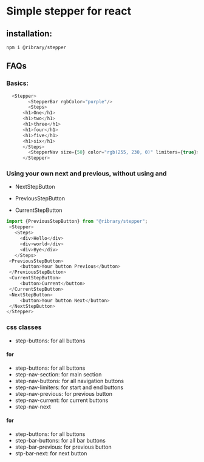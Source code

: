 # Simple stepper for react
## installation:
``` npm i @ribrary/stepper ```
## FAQs

### Basics: 
```js
  <Stepper>
        <StepperBar rgbColor="purple"/>
        <Steps>
      <h1>One</h1>      
      <h1>two</h1>      
      <h1>three</h1>      
      <h1>four</h1>      
      <h1>five</h1>      
      <h1>six</h1>      
      </Steps>
        <StepperNav size={50} color="rgb(255, 230, 0)" limiters={true}></StepperNav>
      </Stepper>
```
### Using your own next and previous, without using <StepperBar> and <StepperNav>
 - NextStepButton

 - PreviousStepButton
 - CurrentStepButton

 ```js 
 import {PreviousStepButton} from "@ribrary/stepper";
  <Stepper>
    <Steps>
      <div>Hello</div>
      <div>world</div>
      <div>Bye</div>
    </Steps>
  <PreviousStepButton>
      <button>Your button Previous</button>
  </PreviousStepButton>
  <CurrentStepButton>
      <button>Current</button>
  </CurrentStepButton>
  <NextStepButton>
      <button>Your button Next</button>
  </NextStepButton>
</Stepper>

 ```
### css classes
- step-buttons: for all buttons
#### for <StepperNav/>
- step-buttons: for all buttons
- step-nav-section: for main section 
- step-nav-buttons: for all navigation buttons
- step-nav-limiters: for start and end buttons 
- step-nav-previous: for previous button
- step-nav-current: for current buttons
- step-nav-next

#### for <StepperBar/>
- step-buttons: for all buttons
- step-bar-buttons: for all bar buttons
- step-bar-previous: for previous button
- stp-bar-next: for next button